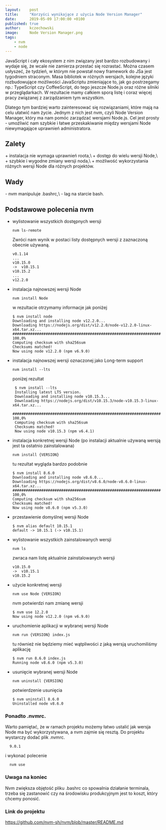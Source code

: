 ```yaml
---
layout:    post
title:     "Korzyści wynikające z użycia Node Version Manager"
date:      2019-05-09 17:00:00 +0100
published: true
author:    kczechowski
image:     Node Version Manager.png
tags:
    - nvm
    - node
---
```


JavaScript i cały ekosystem z nim związany jest bardzo rozbudowany i wydaje się, że wcale nie zamierza przestać się rozrastać. Można czasem usłyszeć, że tydzień, w którym nie powstał nowy framework do JSa jest tygodniem straconym. Masa bibliotek w różnych wersjach, kolejne języki rozbudowujące możliwości JavaScriptu zmieniające to, jak go postrzegamy np.: TypeScript czy CoffeeScript, do tego jeszcze Node.js oraz różne silniki w przeglądarkach. W rezultacie mamy całkiem sporą listę i coraz więcej pracy związanej z zarządzaniem tym wszystkim.

Dlatego tym bardziej warto zainteresować się rozwiązaniami, które mają na celu ułatwić nam życie.
Jednym z nich jest nvm, czyli Node Version Manager, który ma nam pomóc zarządzać wersjami Node.js.
Cel jest prosty - umożliwić nam szybkie i łatwe przeskakiwanie między wersjami Node niewymagające uprawnień administratora.

## Zalety
\+ instalacja nie wymaga uprawnień roota,\\
\+ dostęp do wielu wersji Node,\\
\+ szybkie i wygodne zmiany wersji noda,\\
\+ możliwość wykorzystania różnych wersji Node dla różnych projektów.

## Wady

\- nvm manipuluje .bashrc,\\
\- lag na starcie bash.


## Podstawowe polecenia nvm

- wylistowanie wszystkich dostępnych wersji

      nvm ls-remote

    Zwróci nam wynik w postaci listy dostępnych wersji z zaznaczoną obecnie używaną.

      v0.1.14
      ...
      v10.15.0
      ->  v10.15.1
      v10.15.2
      ...
      v12.2.0

- instalacja najnowszej wersji Node

      nvm install Node
      
    w rezultacie otrzymamy informacje jak poniżej
    
      $ nvm install node
      Downloading and installing node v12.2.0...
      Downloading https://nodejs.org/dist/v12.2.0/node-v12.2.0-linux-x64.tar.xz...
      ######################################################################### 100,0%
      Computing checksum with sha256sum
      Checksums matched!
      Now using node v12.2.0 (npm v6.9.0)
      
- instalacja najnowszej wersji oznaczonej jako Long-term support

      nvm install --lts
      
    poniżej rezultat
    
       $ nvm install --lts
       Installing latest LTS version.
       Downloading and installing node v10.15.3...
       Downloading https://nodejs.org/dist/v10.15.3/node-v10.15.3-linux-x64.tar.xz...
       ######################################################################### 100,0%
       Computing checksum with sha256sum
       Checksums matched!
       Now using node v10.15.3 (npm v6.4.1)


- instalacja konkretnej wersji Node (po instalacji aktualnie używaną wersją jest ta ostatnio zainstalowana)

      nvm install {VERSION}
      
    tu rezultat wygląda bardzo podobnie
      
      $ nvm install 8.6.0
      Downloading and installing node v8.6.0...
      Downloading https://nodejs.org/dist/v8.6.0/node-v8.6.0-linux-x64.tar.xz...
      ######################################################################### 100,0%
      Computing checksum with sha256sum
      Checksums matched!
      Now using node v8.6.0 (npm v5.3.0)

- przestawienie domyślnej wersji Node

      $ nvm alias default 10.15.1
      default -> 10.15.1 (-> v10.15.1)

- wylistowanie wszystkich zainstalowanych wersji

      nvm ls

    zwraca nam listę aktualnie zainstalowanych wersji

      v10.15.0
      ->  v10.15.1
      v10.15.2

- użycie konkretnej wersji

      nvm use Node {VERSION}
      
    nvm potwierdzi nam zmianę wersji
    
      $ nvm use 12.2.0
      Now using node v12.2.0 (npm v6.9.0)
  

- uruchomienie aplikacji w wybranej wersji Node

      nvm run {VERSION} index.js
      
    tu również nie będziemy mieć wątpliwości z jaką wersją uruchomiliśmy aplikację
    
      $ nvm run 8.6.0 index.js 
      Running node v8.6.0 (npm v5.3.0)


- usunięcie wybranej wersji Node

      nvm uninstall {VERSION}
      
    potwierdzenie usunięcia
    
      $ nvm uninstall 8.6.0
      Uninstalled node v8.6.0


### Ponadto .nvmrc.
Warto pamiętać, że w ramach projektu możemy łatwo ustalić jak wersja Node ma być wykorzystywana, a nvm zajmie się resztą.
Do projektu wystarczy dodać plik .nvmrc.

      9.0.1

i wykonać polecenie

      nvm use

### Uwaga na koniec
Nvm zwiększa objętość pliku .bashrc co spowalnia działanie terminala, trzeba się zastanowić czy na środowisku produkcyjnym jest to koszt, który chcemy ponosić.

### Link do projektu
<https://github.com/nvm-sh/nvm/blob/master/README.md>
